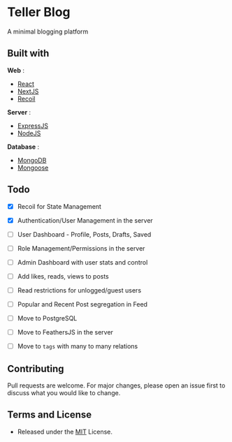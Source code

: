 # Teller Blog

A minimal blogging platform


## Built with

**Web** :

- [React](https://www.reactjs.org)
- [NextJS](https://nextjs.org/)
- [Recoil](https://recoiljs.org/)

**Server** :

- [ExpressJS](https://expressjs.com)
- [NodeJS](https://nodejs.org)

**Database** :

- [MongoDB](https://www.mongodb.com)
- [Mongoose](https://mongoosejs.com/)

## Todo

- [X]  Recoil for State Management
- [X]  Authentication/User Management in the server
- [ ]  User Dashboard - Profile, Posts, Drafts, Saved
- [ ]  Role Management/Permissions in the server
- [ ]  Admin Dashboard with user stats and control
- [ ]  Add likes, reads, views to posts
- [ ]  Read restrictions for unlogged/guest users
- [ ]  Popular and Recent Post segregation in Feed
- [ ]  Move to PostgreSQL
- [ ]  Move to FeathersJS in the server 
- [ ]  Move to `tags` with many to many relations 



## Contributing

Pull requests are welcome. For major changes, please open an issue first to discuss what you would like to change.

## Terms and License

- Released under the [MIT](https://choosealicense.com/licenses/mit/) License.

